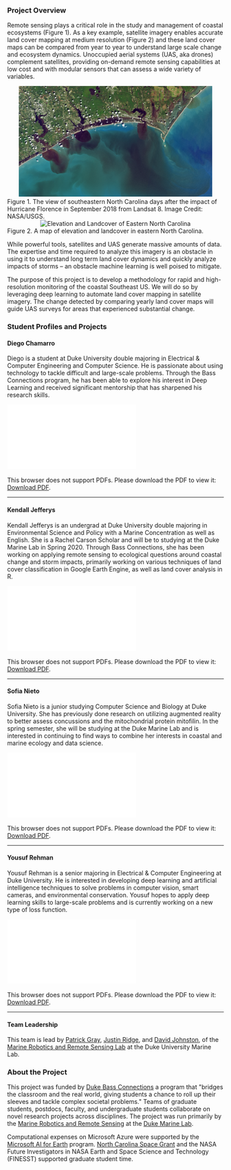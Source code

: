### Project Overview

Remote sensing plays a critical role in the study and management of coastal ecosystems (Figure 1). As a key example, satellite imagery enables accurate land cover mapping at medium resolution (Figure 2) and these land cover maps can be compared from year to year to understand large scale change and ecosystem dynamics. Unoccupied aerial systems (UAS, aka drones) complement satellites, providing on-demand remote sensing capabilities at low cost and with modular sensors that can assess a wide variety of variables.

<div style="text-align:center">
<img src="landsat8_florence.png" alt="Hurricane Florence from Landsat 8" width="450"/>
</div>
Figure 1. The view of southeastern North Carolina days after the impact of Hurricane Florence in September 2018 from Landsat 8. Image Credit: NASA/USGS.

<div style="text-align:center">
<img src="nc_maps.png" alt="Elevation and Landcover of Eastern North Carolina" width="450"/>
</div>
Figure 2. A map of elevation and landcover in eastern North Carolina.

While powerful tools, satellites and UAS generate massive amounts of data. The expertise and time required to analyze this imagery is an obstacle in using it to understand long term land cover dynamics and quickly analyze impacts of storms – an obstacle machine learning is well poised to mitigate.

The purpose of this project is to develop a methodology for rapid and high-resolution monitoring of the coastal Southeast US.
We will do so by leveraging deep learning to automate land cover mapping in satellite imagery. The change detected by comparing yearly land cover maps will guide UAS surveys for areas that experienced substantial change.

### Student Profiles and Projects

#### Diego Chamarro

Diego is a student at Duke University double majoring in Electrical & Computer Engineering and Computer Science. He is passionate about using technology to tackle difficult and large-scale problems. Through the Bass Connections program, he has been able to explore his interest in Deep Learning and received significant mentorship that has sharpened his research skills.

<object data="Diego_Chamorro_Bass_Connections_Poster_edited.pdf" type="application/pdf" width="700px" height="525px">
    <embed src="Diego_Chamorro_Bass_Connections_Poster_edited.pdf">
        <p>This browser does not support PDFs. Please download the PDF to view it: <a href="Diego_Chamorro_Bass_Connections_Poster_edited.pdf">Download PDF</a>.</p>
    </embed>
</object>

<hr>

#### Kendall Jefferys

Kendall Jefferys is an undergrad at Duke University double majoring in Environmental Science and Policy with a Marine Concentration as well as English. She is a Rachel Carson Scholar and will be to studying at the Duke Marine Lab in Spring 2020. Through Bass Connections, she has been working on applying remote sensing to ecological questions around coastal change and storm impacts, primarily working on various techniques of land cover classification in Google Earth Engine, as well as land cover analysis in R.

<object data="Kendall_Jefferys_Bass_Connections_Poster_edited.pdf" type="application/pdf" width="700px" height="525px">
    <embed src="Kendall_Jefferys_Bass_Connections_Poster_edited.pdf">
        <p>This browser does not support PDFs. Please download the PDF to view it: <a href="Kendall_Jefferys_Bass_Connections_Poster_edited.pdf">Download PDF</a>.</p>
    </embed>
</object>

<hr>

#### Sofia Nieto
Sofia Nieto is a junior studying Computer Science and Biology at Duke University. She has previously done research on utilizing augmented reality to better assess concussions and the mitochondrial protein mitofilin. In the spring semester, she will be studying at the Duke Marine Lab and is interested in continuing to find ways to combine her interests in coastal and marine ecology and data science.

<object data="Sofia_Nieto_Bass_Connections_Poster_edited.pdf" type="application/pdf" width="700px" height="525px">
    <embed src="Sofia_Nieto_Bass_Connections_Poster_edited.pdf">
        <p>This browser does not support PDFs. Please download the PDF to view it: <a href="Sofia_Nieto_Bass_Connections_Poster_edited.pdf">Download PDF</a>.</p>
    </embed>
</object>

<hr>

#### Yousuf Rehman
Yousuf Rehman is a senior majoring in Electrical & Computer Engineering at Duke University. He is interested in developing deep learning and artificial intelligence techniques to solve problems in computer vision, smart cameras, and environmental conservation. Yousuf hopes to apply deep learning skills to large-scale problems and is currently working on a new type of loss function.

<object data="Yousuf_Rehman_Bass_Connections_Poster_edited.pdf" type="application/pdf" width="700px" height="525px">
    <embed src="Yousuf_Rehman_Bass_Connections_Poster_edited.pdf">
        <p>This browser does not support PDFs. Please download the PDF to view it: <a href="Yousuf_Rehman_Bass_Connections_Poster_edited.pdf">Download PDF</a>.</p>
    </embed>
</object>

<hr>

#### Team Leadership
This team is lead by [Patrick Gray](https://nicholas.duke.edu/people/students/gray), [Justin Ridge](https://sites.duke.edu/justinridge/), and [David Johnston](https://nicholas.duke.edu/people/faculty/johnston), of the [Marine Robotics and Remote Sensing Lab](https://sites.nicholas.duke.edu/uas/) at the Duke University Marine Lab. 


### About the Project
This project was funded by [Duke Bass Connections](https://bassconnections.duke.edu/) a program that "bridges the classroom and the real world, giving students a chance to roll up their sleeves and tackle complex societal problems." Teams of graduate students, postdocs, faculty, and undergraduate students collaborate on novel research projects across disciplines. The project was run primarily by the [Marine Robotics and Remote Sensing](https://sites.nicholas.duke.edu/uas/) at the [Duke Marine Lab](https://nicholas.duke.edu/marinelab).

Computational expenses on Microsoft Azure were supported by the [Microsoft AI for Earth](https://www.microsoft.com/en-us/ai/ai-for-earth) program. [North Carolina Space Grant](https://ncspacegrant.ncsu.edu/) and the NASA Future Investigators in NASA Earth and Space Science and Technology (FINESST) supported graduate student time.
